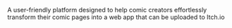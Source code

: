 A user-friendly platform designed to help comic creators effortlessly transform their comic pages into a web app that can be  uploaded to Itch.io
